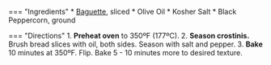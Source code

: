 === "Ingredients"
    * [Baguette](../breads/baguettes.md), sliced
    * Olive Oil
    * Kosher Salt
    * Black Peppercorn, ground

=== "Directions"
    1. **Preheat oven** to 350ºF (177ºC).
    2. **Season crostinis.** Brush bread slices with oil, both sides. Season with salt and pepper.
    3. **Bake** 10 minutes at 350ºF. Flip. Bake 5 - 10 minutes more to desired texture.
